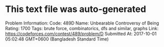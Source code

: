 # This text file was auto-generated

Problem Information:
Code: 489D
Name: Unbearable Controversy of Being
Rating: 1700
Tags: brute force, combinatorics, dfs and similar, graphs
Link: https://codeforces.com/contest/489/problem/D
Submitted At: 2017-10-01 05:02:48 GMT+0600 (Bangladesh Standard Time)